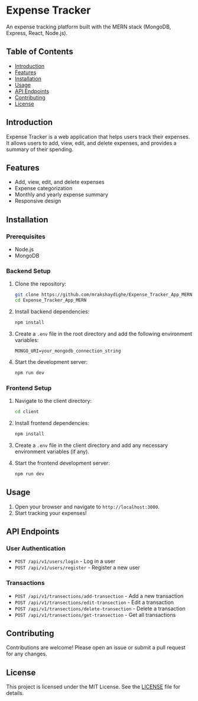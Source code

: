 # Expense Tracker

An expense tracking platform built with the MERN stack (MongoDB, Express, React, Node.js).

## Table of Contents
- [Introduction](#introduction)
- [Features](#features)
- [Installation](#installation)
- [Usage](#usage)
- [API Endpoints](#api-endpoints)
- [Contributing](#contributing)
- [License](#license)

## Introduction

Expense Tracker is a web application that helps users track their expenses. It allows users to add, view, edit, and delete expenses, and provides a summary of their spending.

## Features

- Add, view, edit, and delete expenses
- Expense categorization
- Monthly and yearly expense summary
- Responsive design

## Installation

### Prerequisites

- Node.js
- MongoDB

### Backend Setup

1. Clone the repository:
    ```sh
    git clone https://github.com/mrakshaydighe/Expense_Tracker_App_MERN.git
    cd Expense_Tracker_App_MERN
    ```

2. Install backend dependencies:
    ```sh
    npm install
    ```

3. Create a `.env` file in the root directory and add the following environment variables:
    ```env
    MONGO_URI=your_mongodb_connection_string
    ```

4. Start the development server:
    ```sh
    npm run dev
    ```

### Frontend Setup

1. Navigate to the client directory:
    ```sh
    cd client
    ```

2. Install frontend dependencies:
    ```sh
    npm install
    ```

3. Create a `.env` file in the client directory and add any necessary environment variables (if any).

4. Start the frontend development server:
    ```sh
    npm run dev
    ```

## Usage

1. Open your browser and navigate to `http://localhost:3000`.
2. Start tracking your expenses!

## API Endpoints

### User Authentication
- `POST /api/v1/users/login` - Log in a user
- `POST /api/v1/users/register` - Register a new user

### Transactions
- `POST /api/v1/transections/add-transection` - Add a new transaction
- `POST /api/v1/transections/edit-transection` - Edit a transaction
- `POST /api/v1/transections/delete-transection` - Delete a transaction
- `POST /api/v1/transections/get-transection` - Get all transactions

## Contributing

Contributions are welcome! Please open an issue or submit a pull request for any changes.

## License

This project is licensed under the MIT License. See the [LICENSE](LICENSE) file for details.
